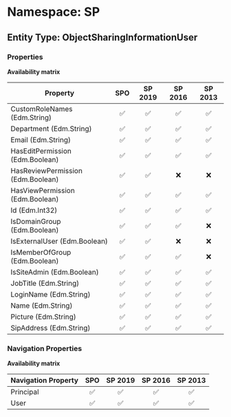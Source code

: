 # Namespace: SP

## Entity Type: ObjectSharingInformationUser

### Properties

**Availability matrix**

Property | SPO | SP 2019 | SP 2016 | SP 2013
----------|:---:|:-------:|:-------:|:-------:
CustomRoleNames (Edm.String) | ✅ | ✅ | ✅ | ✅
Department (Edm.String) | ✅ | ✅ | ✅ | ✅
Email (Edm.String) | ✅ | ✅ | ✅ | ✅
HasEditPermission (Edm.Boolean) | ✅ | ✅ | ✅ | ✅
HasReviewPermission (Edm.Boolean) | ✅ | ✅ | ❌ | ❌
HasViewPermission (Edm.Boolean) | ✅ | ✅ | ✅ | ✅
Id (Edm.Int32) | ✅ | ✅ | ✅ | ✅
IsDomainGroup (Edm.Boolean) | ✅ | ✅ | ✅ | ❌
IsExternalUser (Edm.Boolean) | ✅ | ✅ | ❌ | ❌
IsMemberOfGroup (Edm.Boolean) | ✅ | ✅ | ✅ | ❌
IsSiteAdmin (Edm.Boolean) | ✅ | ✅ | ✅ | ✅
JobTitle (Edm.String) | ✅ | ✅ | ✅ | ✅
LoginName (Edm.String) | ✅ | ✅ | ✅ | ✅
Name (Edm.String) | ✅ | ✅ | ✅ | ✅
Picture (Edm.String) | ✅ | ✅ | ✅ | ✅
SipAddress (Edm.String) | ✅ | ✅ | ✅ | ✅

### Navigation Properties

**Availability matrix**

Navigation Property | SPO | SP 2019 | SP 2016 | SP 2013
----------|:---:|:-------:|:-------:|:-------:
Principal | ✅ | ✅ | ✅ | ✅
User | ✅ | ✅ | ✅ | ✅